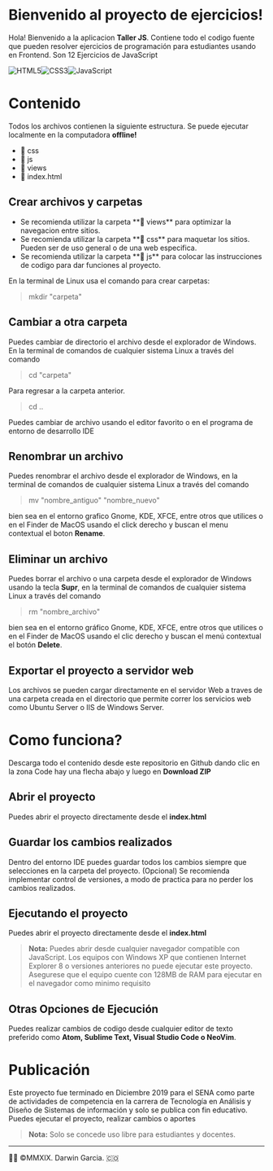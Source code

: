# Bienvenido al proyecto de ejercicios!

Hola! Bienvenido a la aplicacion **Taller JS**. 
Contiene todo el codigo fuente que pueden resolver ejercicios de programación para estudiantes usando en Frontend. Son 12 Ejercicios de JavaScript

![HTML5](https://img.shields.io/badge/html5-%23E34F26.svg?style=for-the-badge&logo=html5&logoColor=white)![CSS3](https://img.shields.io/badge/css3-%231572B6.svg?style=for-the-badge&logo=css3&logoColor=white)![JavaScript](https://img.shields.io/badge/javascript-%23323330.svg?style=for-the-badge&logo=javascript&logoColor=%23F7DF1E)



# Contenido

Todos los archivos contienen la siguiente estructura. Se puede ejecutar localmente en la computadora **offline!**
<ul>
<li>📂 css</li>
<li>📂 js</li>
<li>📂 views</li>
<li>📄 index.html</li>
</ul>


## Crear archivos y carpetas
<ul>
<li>Se recomienda utilizar la carpeta  **📂 views** para optimizar la navegacion entre sitios.</li>
<li>Se recomienda utilizar la carpeta  **📂 css** para maquetar los sitios. Pueden ser de uso general o de una web especifica.</li>
<li>Se recomienda utilizar la carpeta  **📂 js**  para colocar las instrucciones de codigo para dar funciones al proyecto. </li>
</ul>
En la terminal de Linux usa el comando para crear carpetas:

>mkdir "carpeta" 

## Cambiar a otra carpeta

Puedes cambiar de directorio el archivo desde el explorador de Windows.
En la terminal de comandos de cualquier sistema Linux  a través del comando 
>cd "carpeta" 

Para regresar a la carpeta anterior.
>cd ..

Puedes cambiar de archivo usando el editor favorito o en el programa de entorno de desarrollo IDE

## Renombrar un archivo

Puedes renombrar el archivo desde el explorador de Windows, en la terminal de comandos de cualquier sistema Linux  a través del comando 
>mv "nombre_antiguo" "nombre_nuevo"

bien sea en el entorno grafico Gnome, KDE, XFCE, entre otros que utilices o en el Finder de MacOS usando el click derecho y buscan el menu contextual el boton **Rename**.

## Eliminar un archivo
Puedes borrar el archivo o una carpeta desde el explorador de Windows usando la tecla **Supr**, en la terminal de comandos de cualquier sistema Linux  a través del comando 
>rm "nombre_archivo"

bien sea en el entorno gráfico Gnome, KDE, XFCE, entre otros que utilices o en el Finder de MacOS usando el clic derecho y buscan el menú contextual el botón **Delete**.



## Exportar el proyecto a servidor web

Los archivos se pueden cargar directamente en el servidor Web a traves de una carpeta creada en el directorio que permite correr los servicios web como Ubuntu Server o IIS de Windows Server.


# Como funciona?
Descarga todo el contenido desde este repositorio en Github dando clic en la zona Code hay una flecha abajo y luego en **Download ZIP**

## Abrir el proyecto
Puedes abrir el proyecto directamente desde el **index.html**


## Guardar los cambios realizados

Dentro del entorno IDE puedes guardar todos los cambios siempre que selecciones en la carpeta del proyecto. 
(Opcional) Se recomienda implementar control de versiones, a modo de practica para no perder los cambios realizados.

## Ejecutando el proyecto


Puedes abrir el proyecto directamente desde el **index.html**

> **Nota:** Puedes abrir desde cualquier navegador compatible con JavaScript. Los equipos con Windows XP que contienen Internet Explorer 8 o versiones anteriores no puede ejecutar este proyecto. Asegurese que el equipo cuente con 128MB de RAM para ejecutar en el navegador como minimo requisito

## Otras Opciones de Ejecución

Puedes realizar cambios de codigo desde cualquier editor de texto preferido como **Atom, Sublime Text, Visual Studio Code o NeoVim**.


# Publicación

Este proyecto fue terminado en Diciembre 2019 para el SENA como parte de actividades de competencia en la carrera de Tecnología en Análisis y Diseño de Sistemas de información y solo se publica con fin educativo. Puedes ejecutar el proyecto, realizar cambios o aportes

> **Nota:** Solo se concede uso libre para estudiantes y docentes. 

- - -
👨‍💻 ©MMXIX. Darwin Garcia. 🇨🇴
